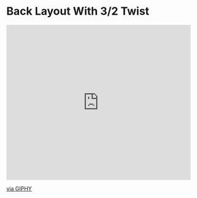 # Back Layout With 3/2 Twist

<iframe src="https://giphy.com/embed/wPKKNEs5aK8g4U9gce" width="480" height="406" frameBorder="0" class="giphy-embed" allowFullScreen></iframe><p><a href="https://giphy.com/gifs/wPKKNEs5aK8g4U9gce">via GIPHY</a></p>
